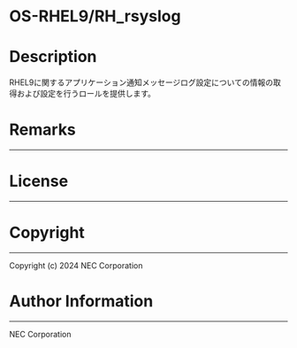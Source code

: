 OS-RHEL9/RH_rsyslog
=======================================================
# Description
RHEL9に関するアプリケーション通知メッセージログ設定についての情報の取得および設定を行うロールを提供します。

# Remarks
-------

# License
-------

# Copyright
---------
Copyright (c) 2024 NEC Corporation

# Author Information
------------------
NEC Corporation
